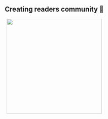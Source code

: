 <h2 align="center">
   <strong>Creating readers community 🚀</strong>
</h2>
<p align="center">
   <img height=300 src="we_reads/blob/main/public-design-assets/we-reads-logo.svg">
</p>

